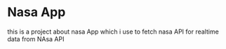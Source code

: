 # Nasa App

this is a project about nasa App which i use to fetch nasa API for realtime data from NAsa API
